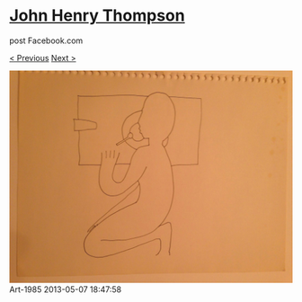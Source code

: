 # [John Henry Thompson](../README.md)
post Facebook.com

[< Previous](2013-05-20-1.md) [Next >](2013-05-07-2.md)

[![](../media/2013-05-07/Art-1985.jpg)](../README.md)
Art-1985
2013-05-07 18:47:58